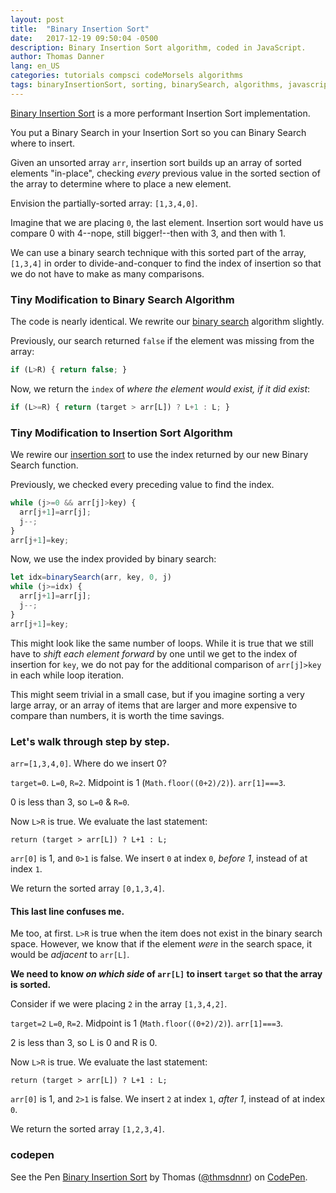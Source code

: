 ```yaml
---
layout: post
title:  "Binary Insertion Sort"
date:   2017-12-19 09:50:04 -0500
description: Binary Insertion Sort algorithm, coded in JavaScript.
author: Thomas Danner
lang: en_US
categories: tutorials compsci codeMorsels algorithms
tags: binaryInsertionSort, sorting, binarySearch, algorithms, javascript, tutorial
---
```


[Binary Insertion Sort](https://en.wikipedia.org/wiki/Insertion_sort) is a more performant Insertion Sort implementation.

You put a Binary Search in your Insertion Sort so you can Binary Search where to insert.

Given an unsorted array `arr`, insertion sort builds up an array of sorted elements "in-place", checking *every* previous value in the sorted section of the array to determine where to place a new element.

Envision the partially-sorted array: `[1,3,4,0]`.

Imagine that we are placing `0`, the last element. Insertion sort would have us compare 0 with 4--nope, still bigger!--then with 3, and then with 1.

We can use a binary search technique with this sorted part of the array, `[1,3,4]` in order to divide-and-conquer to find the index of insertion so that we do not have to make as many comparisons.

### Tiny Modification to Binary Search Algorithm

The code is nearly identical. We rewrite our [binary search](http://thmsdnnr.com/tutorials/javascript/codemorsels/algorithms/2017/12/15/code-morsels-binary-search.html) algorithm slightly.

Previously, our search returned `false` if the element was missing from the array:
```javascript
if (L>R) { return false; }
```

Now, we return the `index` of *where the element would exist, if it did exist*:
```javascript
if (L>=R) { return (target > arr[L]) ? L+1 : L; }
```

### Tiny Modification to Insertion Sort Algorithm

We rewire our [insertion sort](http://thmsdnnr.com/tutorials/javascript/codemorsels/algorithms/2017/12/18/code-morsels-insertion-sort.html) to use the index returned by our new Binary Search function.

Previously, we checked every preceding value to find the index.
```javascript
while (j>=0 && arr[j]>key) {
  arr[j+1]=arr[j];
  j--;
}
arr[j+1]=key;
```

Now, we use the index provided by binary search:
```javascript
let idx=binarySearch(arr, key, 0, j)
while (j>=idx) {
  arr[j+1]=arr[j];
  j--;
}
arr[j+1]=key;
```

This might look like the same number of loops. While it is true that we still have to *shift each element forward* by one until we get to the index of insertion for `key`, we do not pay for the additional comparison of `arr[j]>key` in each while loop iteration.

This might seem trivial in a small case, but if you imagine sorting a very large array, or an array of items that are larger and more expensive to compare than numbers, it is worth the time savings.

### Let's walk through step by step.

`arr=[1,3,4,0]`. Where do we insert 0?

`target=0`. `L=0`, `R=2`.
Midpoint is 1 (`Math.floor((0+2)/2)`). `arr[1]===3`.

0 is less than 3, so `L=0` & `R=0`.

Now `L>R` is true. We evaluate the last statement:

`return (target > arr[L]) ? L+1 : L;`

`arr[0]` is 1, and `0>1` is false. We insert `0` at index `0`, *before 1*, instead of at index `1`.

We return the sorted array `[0,1,3,4]`.

#### This last line confuses me.

Me too, at first. `L>R` is true when the item does not exist in the binary search space. However, we know that if the element *were* in the search space, it would be *adjacent* to `arr[L]`.

**We need to know *on which side* of `arr[L]` to insert `target` so that the array is sorted.**

Consider if we were placing `2` in the array `[1,3,4,2]`.

`target=2` `L=0`, `R=2`.
Midpoint is 1 (`Math.floor((0+2)/2)`). `arr[1]===3`.

2 is less than 3, so L is 0 and R is 0.

Now `L>R` is true. We evaluate the last statement:

`return (target > arr[L]) ? L+1 : L;`

`arr[0]` is 1, and `2>1` is false. We insert `2` at index `1`, *after 1*, instead of at index `0`.

We return the sorted array `[1,2,3,4]`.

### codepen

<p data-height="300" data-theme-id="32039" data-slug-hash="wpMVQo" data-default-tab="js" data-user="thmsdnnr" data-embed-version="2" data-pen-title="Binary Insertion Sort" class="codepen">See the Pen <a href="https://codepen.io/thmsdnnr/pen/wpMVQo/">Binary Insertion Sort</a> by Thomas (<a href="https://codepen.io/thmsdnnr">@thmsdnnr</a>) on <a href="https://codepen.io">CodePen</a>.</p>
<script async src="https://production-assets.codepen.io/assets/embed/ei.js"></script>
